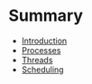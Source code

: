 # Summary

- [Introduction](./introduction.md)
- [Processes](./processes.md)
- [Threads](./threads.md)
- [Scheduling](./scheduling.md)
